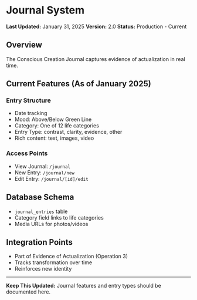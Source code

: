 # Journal System

**Last Updated:** January 31, 2025
**Version:** 2.0
**Status:** Production - Current

## Overview

The Conscious Creation Journal captures evidence of actualization in real time.

## Current Features (As of January 2025)

### Entry Structure
- Date tracking
- Mood: Above/Below Green Line
- Category: One of 12 life categories
- Entry Type: contrast, clarity, evidence, other
- Rich content: text, images, video

### Access Points
- View Journal: `/journal`
- New Entry: `/journal/new`
- Edit Entry: `/journal/[id]/edit`

## Database Schema
- `journal_entries` table
- Category field links to life categories
- Media URLs for photos/videos

## Integration Points
- Part of Evidence of Actualization (Operation 3)
- Tracks transformation over time
- Reinforces new identity

---

**Keep This Updated:** Journal features and entry types should be documented here.
